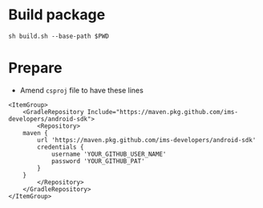 # Build package

```
sh build.sh --base-path $PWD
```

# Prepare

- Amend `csproj` file to have these lines
```
<ItemGroup>
    <GradleRepository Include="https://maven.pkg.github.com/ims-developers/android-sdk">
        <Repository>
    maven {
        url 'https://maven.pkg.github.com/ims-developers/android-sdk'
        credentials {
            username 'YOUR_GITHUB_USER_NAME'
            password 'YOUR_GITHUB_PAT'
        }
    }
        </Repository>
    </GradleRepository>
</ItemGroup>
```

